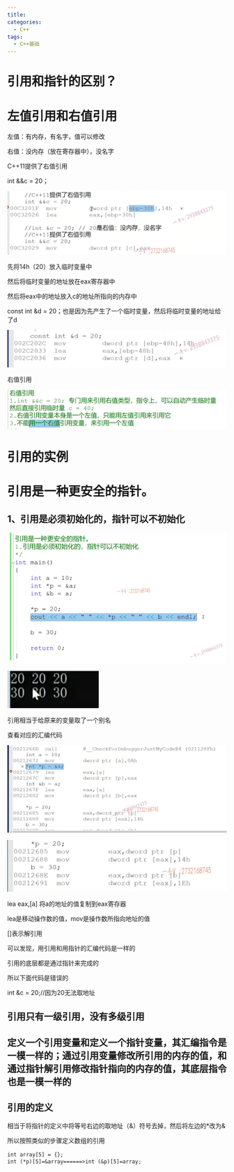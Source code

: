 ```yaml
---
title: 
categories:
  - C++
tags:
  - C++基础
---
```


# 引用和指针的区别？

# 左值引用和右值引用

左值：有内存，有名字，值可以修改

右值：没内存（放在寄存器中），没名字

C++11提供了右值引用

int &&c = 20；

![image-20230822213418689](../../assets/C_images/掌握C++的左值引用和初识右值引用.assets/image-20230822213418689.png)

先将14h（20）放入临时变量中

然后将临时变量的地址放在eax寄存器中

然后将eax中的地址放入c的地址所指向的内存中

const int &d = 20；也是因为先产生了一个临时变量，然后将临时变量的地址给了d

![image-20230822215812609](../../assets/C_images/掌握C++的左值引用和初识右值引用.assets/image-20230822215812609.png)



右值引用

![image-20230822220316907](../../assets/C_images/掌握C++的左值引用和初识右值引用.assets/image-20230822220316907.png)

# 引用的实例

# 引用是一种更安全的指针。

## 1、引用是必须初始化的，指针可以不初始化

![image-20230822202230756](../../assets/C_images/掌握C++的左值引用和初识右值引用.assets/image-20230822202230756.png)

![image-20230822202254953](../../assets/C_images/掌握C++的左值引用和初识右值引用.assets/image-20230822202254953.png)

引用相当于给原来的变量取了一个别名

查看对应的汇编代码

![image-20230822202438776](../../assets/C_images/掌握C++的左值引用和初识右值引用.assets/image-20230822202438776.png)

![image-20230822210912443](../../assets/C_images/掌握C++的左值引用和初识右值引用.assets/image-20230822210912443.png)

lea eax,[a] 将a的地址的值复制到eax寄存器

lea是移动操作数的值，mov是操作数所指向地址的值

[]表示解引用

可以发现，用引用和用指针的汇编代码是一样的

引用的底层都是通过指针来完成的

所以下面代码是错误的

int &c = 20;//因为20无法取地址

## 引用只有一级引用，没有多级引用

## 定义一个引用变量和定义一个指针变量，其汇编指令是一模一样的；通过引用变量修改所引用的内存的值，和通过指针解引用修改指针指向的内存的值，其底层指令也是一模一样的

## 引用的定义

相当于将指针的定义中将等号右边的取地址（&）符号去掉，然后将左边的*改为&

所以按照类似的步骤定义数组的引用

```
int array[5] = {};
int (*p)[5]=&array======>int (&p)[5]=array;
```

